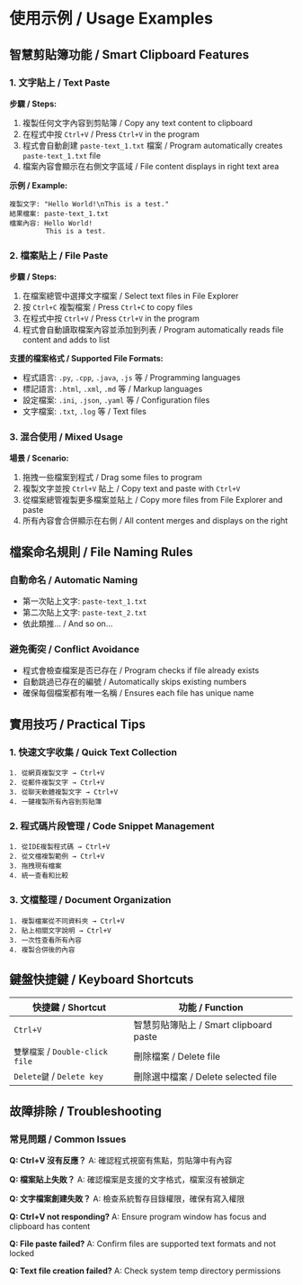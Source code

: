 # 使用示例 / Usage Examples

## 智慧剪貼簿功能 / Smart Clipboard Features

### 1. 文字貼上 / Text Paste

**步驟 / Steps:**
1. 複製任何文字內容到剪貼簿 / Copy any text content to clipboard
2. 在程式中按 `Ctrl+V` / Press `Ctrl+V` in the program
3. 程式會自動創建 `paste-text_1.txt` 檔案 / Program automatically creates `paste-text_1.txt` file
4. 檔案內容會顯示在右側文字區域 / File content displays in right text area

**示例 / Example:**
```
複製文字: "Hello World!\nThis is a test."
結果檔案: paste-text_1.txt
檔案內容: Hello World!
         This is a test.
```

### 2. 檔案貼上 / File Paste

**步驟 / Steps:**
1. 在檔案總管中選擇文字檔案 / Select text files in File Explorer
2. 按 `Ctrl+C` 複製檔案 / Press `Ctrl+C` to copy files
3. 在程式中按 `Ctrl+V` / Press `Ctrl+V` in the program
4. 程式會自動讀取檔案內容並添加到列表 / Program automatically reads file content and adds to list

**支援的檔案格式 / Supported File Formats:**
- 程式語言: `.py`, `.cpp`, `.java`, `.js` 等 / Programming languages
- 標記語言: `.html`, `.xml`, `.md` 等 / Markup languages
- 設定檔案: `.ini`, `.json`, `.yaml` 等 / Configuration files
- 文字檔案: `.txt`, `.log` 等 / Text files

### 3. 混合使用 / Mixed Usage

**場景 / Scenario:**
1. 拖拽一些檔案到程式 / Drag some files to program
2. 複製文字並按 `Ctrl+V` 貼上 / Copy text and paste with `Ctrl+V`
3. 從檔案總管複製更多檔案並貼上 / Copy more files from File Explorer and paste
4. 所有內容會合併顯示在右側 / All content merges and displays on the right

## 檔案命名規則 / File Naming Rules

### 自動命名 / Automatic Naming
- 第一次貼上文字: `paste-text_1.txt`
- 第二次貼上文字: `paste-text_2.txt`
- 依此類推... / And so on...

### 避免衝突 / Conflict Avoidance
- 程式會檢查檔案是否已存在 / Program checks if file already exists
- 自動跳過已存在的編號 / Automatically skips existing numbers
- 確保每個檔案都有唯一名稱 / Ensures each file has unique name

## 實用技巧 / Practical Tips

### 1. 快速文字收集 / Quick Text Collection
```
1. 從網頁複製文字 → Ctrl+V
2. 從郵件複製文字 → Ctrl+V  
3. 從聊天軟體複製文字 → Ctrl+V
4. 一鍵複製所有內容到剪貼簿
```

### 2. 程式碼片段管理 / Code Snippet Management
```
1. 從IDE複製程式碼 → Ctrl+V
2. 從文檔複製範例 → Ctrl+V
3. 拖拽現有檔案
4. 統一查看和比較
```

### 3. 文檔整理 / Document Organization
```
1. 複製檔案從不同資料夾 → Ctrl+V
2. 貼上相關文字說明 → Ctrl+V
3. 一次性查看所有內容
4. 複製合併後的內容
```

## 鍵盤快捷鍵 / Keyboard Shortcuts

| 快捷鍵 / Shortcut | 功能 / Function |
|------------------|----------------|
| `Ctrl+V` | 智慧剪貼簿貼上 / Smart clipboard paste |
| `雙擊檔案` / `Double-click file` | 刪除檔案 / Delete file |
| `Delete鍵` / `Delete key` | 刪除選中檔案 / Delete selected file |

## 故障排除 / Troubleshooting

### 常見問題 / Common Issues

**Q: Ctrl+V 沒有反應？**
A: 確認程式視窗有焦點，剪貼簿中有內容

**Q: 檔案貼上失敗？**
A: 確認檔案是支援的文字格式，檔案沒有被鎖定

**Q: 文字檔案創建失敗？**
A: 檢查系統暫存目錄權限，確保有寫入權限

**Q: Ctrl+V not responding?**
A: Ensure program window has focus and clipboard has content

**Q: File paste failed?**
A: Confirm files are supported text formats and not locked

**Q: Text file creation failed?**
A: Check system temp directory permissions 